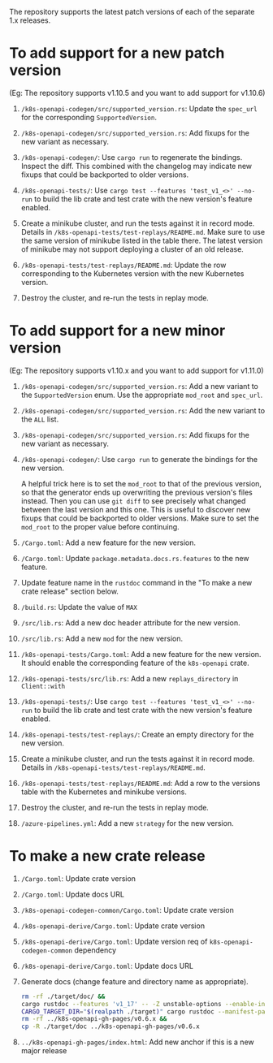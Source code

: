 The repository supports the latest patch versions of each of the separate 1.x releases.


# To add support for a new patch version

(Eg: The repository supports v1.10.5 and you want to add support for v1.10.6)

1. `/k8s-openapi-codegen/src/supported_version.rs`: Update the `spec_url` for the corresponding `SupportedVersion`.

1. `/k8s-openapi-codegen/src/supported_version.rs`: Add fixups for the new variant as necessary.

1. `/k8s-openapi-codegen/`: Use `cargo run` to regenerate the bindings. Inspect the diff. This combined with the changelog may indicate new fixups that could be backported to older versions.

1. `/k8s-openapi-tests/`: Use `cargo test --features 'test_v1_<>' --no-run` to build the lib crate and test crate with the new version's feature enabled.

1. Create a minikube cluster, and run the tests against it in record mode. Details in `/k8s-openapi-tests/test-replays/README.md`. Make sure to use the same version of minikube listed in the table there. The latest version of minikube may not support deploying a cluster of an old release.

1. `/k8s-openapi-tests/test-replays/README.md`: Update the row corresponding to the Kubernetes version with the new Kubernetes version.

1. Destroy the cluster, and re-run the tests in replay mode.


# To add support for a new minor version

(Eg: The repository supports v1.10.x and you want to add support for v1.11.0)

1. `/k8s-openapi-codegen/src/supported_version.rs`: Add a new variant to the `SupportedVersion` enum. Use the appropriate `mod_root` and `spec_url`.

1. `/k8s-openapi-codegen/src/supported_version.rs`: Add the new variant to the `ALL` list.

1. `/k8s-openapi-codegen/src/supported_version.rs`: Add fixups for the new variant as necessary.

1. `/k8s-openapi-codegen/`: Use `cargo run` to generate the bindings for the new version.

   A helpful trick here is to set the `mod_root` to that of the previous version, so that the generator ends up overwriting the previous version's files instead. Then you can use `git diff` to see precisely what changed between the last version and this one. This is useful to discover new fixups that could be backported to older versions. Make sure to set the `mod_root` to the proper value before continuing.

1. `/Cargo.toml`: Add a new feature for the new version.

1. `/Cargo.toml`: Update `package.metadata.docs.rs.features` to the new feature.

1. Update feature name in the `rustdoc` command in the "To make a new crate release" section below.

1. `/build.rs`: Update the value of `MAX`

1. `/src/lib.rs`: Add a new doc header attribute for the new version.

1. `/src/lib.rs`: Add a new `mod` for the new version.

1. `/k8s-openapi-tests/Cargo.toml`: Add a new feature for the new version. It should enable the corresponding feature of the `k8s-openapi` crate.

1. `/k8s-openapi-tests/src/lib.rs`: Add a new `replays_directory` in `Client::with`

1. `/k8s-openapi-tests/`: Use `cargo test --features 'test_v1_<>' --no-run` to build the lib crate and test crate with the new version's feature enabled.

1. `/k8s-openapi-tests/test-replays/`: Create an empty directory for the new version.

1. Create a minikube cluster, and run the tests against it in record mode. Details in `/k8s-openapi-tests/test-replays/README.md`.

1. `/k8s-openapi-tests/test-replays/README.md`: Add a row to the versions table with the Kubernetes and minikube versions.

1. Destroy the cluster, and re-run the tests in replay mode.

1. `/azure-pipelines.yml`: Add a new `strategy` for the new version.


# To make a new crate release

1. `/Cargo.toml`: Update crate version
1. `/Cargo.toml`: Update docs URL
1. `/k8s-openapi-codegen-common/Cargo.toml`: Update crate version
1. `/k8s-openapi-derive/Cargo.toml`: Update crate version
1. `/k8s-openapi-derive/Cargo.toml`: Update version req of `k8s-openapi-codegen-common` dependency
1. `/k8s-openapi-derive/Cargo.toml`: Update docs URL
1. Generate docs (change feature and directory name as appropriate).

    ```sh
    rm -rf ./target/doc/ &&
    cargo rustdoc --features 'v1_17' -- -Z unstable-options --enable-index-page &&
    CARGO_TARGET_DIR="$(realpath ./target)" cargo rustdoc --manifest-path ./k8s-openapi-derive/Cargo.toml -- -Z unstable-options --enable-index-page &&
    rm -rf ../k8s-openapi-gh-pages/v0.6.x &&
    cp -R ./target/doc ../k8s-openapi-gh-pages/v0.6.x
    ```

1. `../k8s-openapi-gh-pages/index.html`: Add new anchor if this is a new major release
